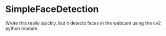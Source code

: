 # SimpleFaceDetection
Wrote this really quickly, but it detects faces in the webcam using the cv2 python module. 
